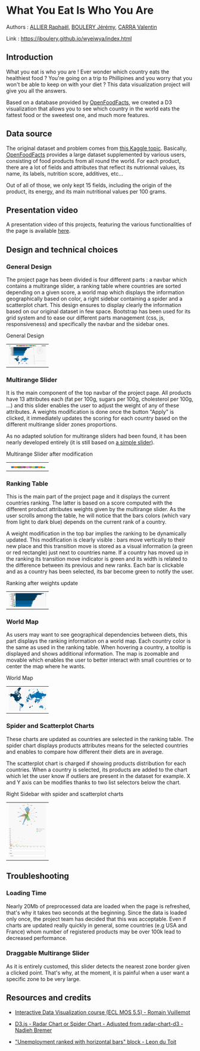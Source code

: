 # What You Eat Is Who You Are

Authors : [ALLIER Raphaël](https://github.com/RaphAllier), [BOULERY Jérémy](https://github.com/Jboulery), [CARRA Valentin](https://github.com/ValentinCrr)

Link : https://jboulery.github.io/wyeiwya/index.html

## Introduction

What you eat is who you are ! Ever wonder which country eats the healthiest food ? You're going on a trip to Phillipines and you worry that you won't be able to keep on with your diet ? This data visualization project will give you all the answers.

Based on a database provided by [OpenFoodFacts](https://world.openfoodfacts.org/), we created a D3 visualization that allows you to see which country in the world eats the fattest food or the sweetest one, and much more features.

## Data source

The original dataset and problem comes from [this Kaggle topic](https://www.kaggle.com/openfoodfacts/world-food-facts). Basically, [OpenFoodFacts](https://world.openfoodfacts.org/) provides a large dataset supplemented by various users, consisting of 
food products from all round the world. For each product, there are a lot of fields and attributes that reflect its nutrionnal values, its name, its labels, nutrition score, additives, etc...

Out of all of those, we only kept 15 fields, including the origin of the product, its energy, and its main nutritional values per 100 grams.

## Presentation video

A presentation video of this projects, featuring the various functionalities of the page is available [here](https://www.youtube.com/watch?v=eJ4Af0J4mxE&feature=youtu.be).

## Design and technical choices

### General Design

The project page has been divided is four different parts : a navbar which contains a multirange slider, a ranking table where countries are sorted depending on a given score, a world map which displays the information geographically based on color, a right sidebar containing a spider and a scatterplot chart.
This design ensures to display clearly the information based on our original dataset in few space. Bootstrap has been used for its grid system and to ease our different parts management (css, js, responsiveness) and specifically the navbar and the sidebar ones.

<table border="0">
  <tr>
    <td>
      <img src="img/general_design.png" style="width: 100px;">
    </td>
  </tr>
  <tr>General Design</tr>
</table>

### Multirange Slider

It is the main component of the top navbar of the project page. All products have 13 attributes each (fat per 100g, sugars per 100g, cholesterol per 100g, ...) and this slider enables the user to adjust the weight of any of these attributes. A weights modification is done once the button "Apply" is clicked, it immediately updates the scoring for each country based on the different multirange slider zones proportions. 

As no adapted solution for multirange sliders had been found, it has been nearly developed entirely (it is still based on [a simple slider](https://bl.ocks.org/mbostock/6452972)).

<table border="0">
  <tr>
    <td>
      <img src="img/multirange_slider.png" style="width: 100px;">
    </td>
  </tr>
  <tr>Multirange Slider after modification</tr>
</table>

### Ranking Table

This is the main part of the project page and it displays the current countries ranking. The latter is based on a score computed with the different product attributes weights given by the multirange slider.
As the user scrolls among the table, he will notice that the bars colors (which vary from light to dark blue) depends on the current rank of a country. 

A weight modification in the top bar implies the ranking to be dynamically updated. This modification is clearly visible : bars move vertically to their new place and this transition move is stored as a visual information (a green or red rectangle) just next to countries name. If a country has moved up in the ranking its transition move indicator is green and its width is related to the difference between its previous and new ranks.
Each bar is clickable and as a country has been selected, its bar become green to notify the user. 

<table border="0">
  <tr>
    <td>
      <img src="img/ranking.png" style="width: 100px;">
    </td>
  </tr>
  <tr>Ranking after weights update</tr>
</table>

### World Map

As users may want to see geographical dependencies between diets, this part displays the ranking information on a world map. Each country color is the same as used in the ranking table. When hovering a country, a tooltip is displayed and shows additional information.
The map is zoomable and movable which enables the user to better interact with small countries or to center the map where he wants.

<table border="0">
  <tr>
    <td>
      <img src="img/world_map.png" style="width: 100px;">
    </td>
  </tr>
  <tr>World Map</tr>
</table>

### Spider and Scatterplot Charts

These charts are updated as countries are selected in the ranking table. The spider chart displays products attributes means for the selected countries and enables to compare how different their diets are in average.

The scatterplot chart is charged if showing products distribution for each countries. When a country is selected, its products are added to the chart which let the user know if outliers are present in the dataset for example. X and Y axis can be modifies thanks to two list selectors below the chart.  

<table border="0">
  <tr>
    <td>
      <img src="img/charts.png" style="width: 100px;">
    </td>
  </tr>
  <tr>Right Sidebar with spider and scatterplot charts</tr>
</table>

## Troubleshooting

### Loading Time

Nearly 20Mb of preprocessed data are loaded when the page is refreshed, that's why it takes two seconds at the beginning. Since the data is loaded only once, the project team has decided that this was acceptable. Even if charts are updated really quickly in general, some countries (e.g USA and France) whom number of registered products may be over 100k lead to decreased performance.

### Draggable Multirange Slider

As it is entirely customed, this slider detects the nearest zone border given a clicked point. That's why, at the moment, it is painful when a user want a specific zone to be very large.

## Resources and credits

- [Interactive Data Visualization course (ECL MOS 5.5) - Romain Vuillemot](https://github.com/LyonDataViz/MOS5.5-Dataviz)

- [D3.js - Radar Chart or Spider Chart - Adjusted from radar-chart-d3 - Nadieh Bremer](http://bl.ocks.org/nbremer/6506614)

- ["Unemployment ranked with horizontal bars" block - Leon du Toit](http://bl.ocks.org/leondutoit/6436923)
